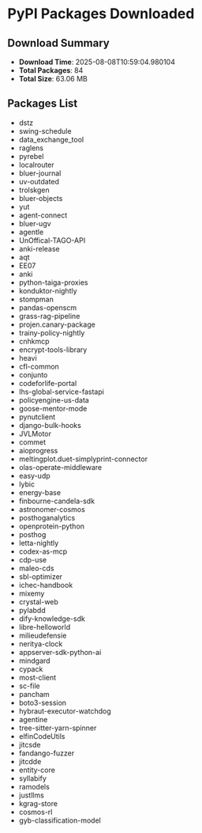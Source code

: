# PyPI Packages Downloaded

## Download Summary
- **Download Time**: 2025-08-08T10:59:04.980104
- **Total Packages**: 84
- **Total Size**: 63.06 MB

## Packages List
- dstz
- swing-schedule
- data_exchange_tool
- raglens
- pyrebel
- localrouter
- bluer-journal
- uv-outdated
- trolskgen
- bluer-objects
- yut
- agent-connect
- bluer-ugv
- agentle
- UnOffical-TAGO-API
- anki-release
- aqt
- EE07
- anki
- python-taiga-proxies
- konduktor-nightly
- stompman
- pandas-openscm
- grass-rag-pipeline
- projen.canary-package
- trainy-policy-nightly
- cnhkmcp
- encrypt-tools-library
- heavi
- cfl-common
- conjunto
- codeforlife-portal
- lhs-global-service-fastapi
- policyengine-us-data
- goose-mentor-mode
- pynutclient
- django-bulk-hooks
- JVLMotor
- commet
- aioprogress
- meltingplot.duet-simplyprint-connector
- olas-operate-middleware
- easy-udp
- lybic
- energy-base
- finbourne-candela-sdk
- astronomer-cosmos
- posthoganalytics
- openprotein-python
- posthog
- letta-nightly
- codex-as-mcp
- cdp-use
- maleo-cds
- sbl-optimizer
- ichec-handbook
- mixemy
- crystal-web
- pylabdd
- dify-knowledge-sdk
- libre-helloworld
- milieudefensie
- neritya-clock
- appserver-sdk-python-ai
- mindgard
- cypack
- most-client
- sc-file
- pancham
- boto3-session
- hybraut-executor-watchdog
- agentine
- tree-sitter-yarn-spinner
- elfinCodeUtils
- jitcsde
- fandango-fuzzer
- jitcdde
- entity-core
- syllabify
- ramodels
- justllms
- kgrag-store
- cosmos-rl
- gyb-classification-model
